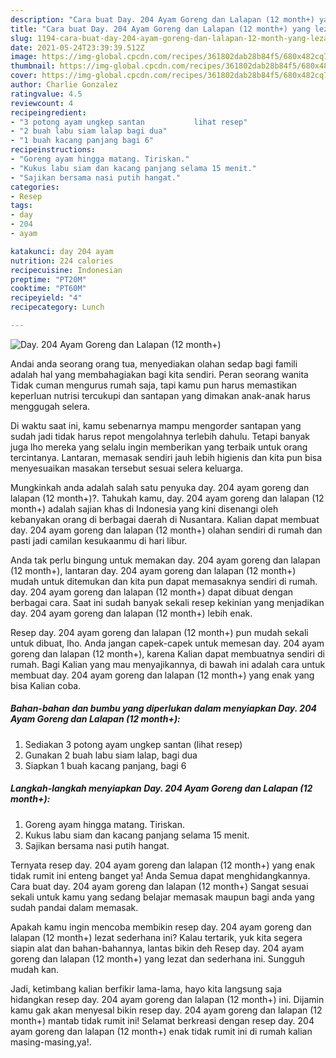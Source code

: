 ```yaml
---
description: "Cara buat Day. 204 Ayam Goreng dan Lalapan (12 month+) yang lezat dan Mudah Dibuat"
title: "Cara buat Day. 204 Ayam Goreng dan Lalapan (12 month+) yang lezat dan Mudah Dibuat"
slug: 1194-cara-buat-day-204-ayam-goreng-dan-lalapan-12-month-yang-lezat-dan-mudah-dibuat
date: 2021-05-24T23:39:39.512Z
image: https://img-global.cpcdn.com/recipes/361802dab28b84f5/680x482cq70/day-204-ayam-goreng-dan-lalapan-12-month-foto-resep-utama.jpg
thumbnail: https://img-global.cpcdn.com/recipes/361802dab28b84f5/680x482cq70/day-204-ayam-goreng-dan-lalapan-12-month-foto-resep-utama.jpg
cover: https://img-global.cpcdn.com/recipes/361802dab28b84f5/680x482cq70/day-204-ayam-goreng-dan-lalapan-12-month-foto-resep-utama.jpg
author: Charlie Gonzalez
ratingvalue: 4.5
reviewcount: 4
recipeingredient:
- "3 potong ayam ungkep santan           lihat resep"
- "2 buah labu siam lalap bagi dua"
- "1 buah kacang panjang bagi 6"
recipeinstructions:
- "Goreng ayam hingga matang. Tiriskan."
- "Kukus labu siam dan kacang panjang selama 15 menit."
- "Sajikan bersama nasi putih hangat."
categories:
- Resep
tags:
- day
- 204
- ayam

katakunci: day 204 ayam 
nutrition: 224 calories
recipecuisine: Indonesian
preptime: "PT20M"
cooktime: "PT60M"
recipeyield: "4"
recipecategory: Lunch

---
```



![Day. 204 Ayam Goreng dan Lalapan (12 month+)](https://img-global.cpcdn.com/recipes/361802dab28b84f5/680x482cq70/day-204-ayam-goreng-dan-lalapan-12-month-foto-resep-utama.jpg)

Andai anda seorang orang tua, menyediakan olahan sedap bagi famili adalah hal yang membahagiakan bagi kita sendiri. Peran seorang  wanita Tidak cuman mengurus rumah saja, tapi kamu pun harus memastikan keperluan nutrisi tercukupi dan santapan yang dimakan anak-anak harus menggugah selera.

Di waktu  saat ini, kamu sebenarnya mampu mengorder santapan yang sudah jadi tidak harus repot mengolahnya terlebih dahulu. Tetapi banyak juga lho mereka yang selalu ingin memberikan yang terbaik untuk orang tercintanya. Lantaran, memasak sendiri jauh lebih higienis dan kita pun bisa menyesuaikan masakan tersebut sesuai selera keluarga. 



Mungkinkah anda adalah salah satu penyuka day. 204 ayam goreng dan lalapan (12 month+)?. Tahukah kamu, day. 204 ayam goreng dan lalapan (12 month+) adalah sajian khas di Indonesia yang kini disenangi oleh kebanyakan orang di berbagai daerah di Nusantara. Kalian dapat membuat day. 204 ayam goreng dan lalapan (12 month+) olahan sendiri di rumah dan pasti jadi camilan kesukaanmu di hari libur.

Anda tak perlu bingung untuk memakan day. 204 ayam goreng dan lalapan (12 month+), lantaran day. 204 ayam goreng dan lalapan (12 month+) mudah untuk ditemukan dan kita pun dapat memasaknya sendiri di rumah. day. 204 ayam goreng dan lalapan (12 month+) dapat dibuat dengan berbagai cara. Saat ini sudah banyak sekali resep kekinian yang menjadikan day. 204 ayam goreng dan lalapan (12 month+) lebih enak.

Resep day. 204 ayam goreng dan lalapan (12 month+) pun mudah sekali untuk dibuat, lho. Anda jangan capek-capek untuk memesan day. 204 ayam goreng dan lalapan (12 month+), karena Kalian dapat membuatnya sendiri di rumah. Bagi Kalian yang mau menyajikannya, di bawah ini adalah cara untuk membuat day. 204 ayam goreng dan lalapan (12 month+) yang enak yang bisa Kalian coba.

<!--inarticleads1-->

##### Bahan-bahan dan bumbu yang diperlukan dalam menyiapkan Day. 204 Ayam Goreng dan Lalapan (12 month+):

1. Sediakan 3 potong ayam ungkep santan           (lihat resep)
1. Gunakan 2 buah labu siam lalap, bagi dua
1. Siapkan 1 buah kacang panjang, bagi 6




<!--inarticleads2-->

##### Langkah-langkah menyiapkan Day. 204 Ayam Goreng dan Lalapan (12 month+):

1. Goreng ayam hingga matang. Tiriskan.
1. Kukus labu siam dan kacang panjang selama 15 menit.
1. Sajikan bersama nasi putih hangat.




Ternyata resep day. 204 ayam goreng dan lalapan (12 month+) yang enak tidak rumit ini enteng banget ya! Anda Semua dapat menghidangkannya. Cara buat day. 204 ayam goreng dan lalapan (12 month+) Sangat sesuai sekali untuk kamu yang sedang belajar memasak maupun bagi anda yang sudah pandai dalam memasak.

Apakah kamu ingin mencoba membikin resep day. 204 ayam goreng dan lalapan (12 month+) lezat sederhana ini? Kalau tertarik, yuk kita segera siapin alat dan bahan-bahannya, lantas bikin deh Resep day. 204 ayam goreng dan lalapan (12 month+) yang lezat dan sederhana ini. Sungguh mudah kan. 

Jadi, ketimbang kalian berfikir lama-lama, hayo kita langsung saja hidangkan resep day. 204 ayam goreng dan lalapan (12 month+) ini. Dijamin kamu gak akan menyesal bikin resep day. 204 ayam goreng dan lalapan (12 month+) mantab tidak rumit ini! Selamat berkreasi dengan resep day. 204 ayam goreng dan lalapan (12 month+) enak tidak rumit ini di rumah kalian masing-masing,ya!.

